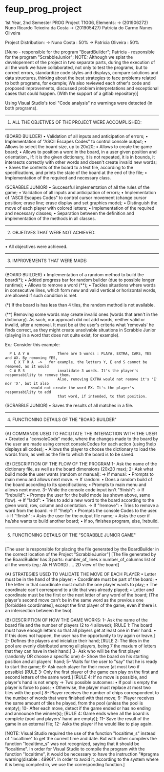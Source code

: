 # feup_prog_project
1st Year, 2nd Semester PROG Project
T1G06, Elements:
 -> (201906272) Nuno Ricardo Teixeira da Costa 
 -> (201905427) Patricia do Carmo Nunes Oliveira

Project Distribution:
 -> Nuno Costa : 50%
 -> Patricia Oliveira : 50%

[Nuno - responsible for the program "BoardBuilder";
 Patricia - responsible for the program "ScrabbleJunior";
NOTE: Although we splat the developement of the project in two separate parts, during the 
execution of all the work we have collaborated, not only to test the programs, but to correct 
errors, standardize code styles and displays, compare solutions and data structures, thinking 
about the best strategies to face problems related to both programs, for example; We also 
reviewed each other's code and proposed improvements, discussed problem interpretations and 
exceptional cases that could happen. (With the support of a gitlab repository)]

Using Visual Studio's tool "Code analysis" no warnings were detected (in both programs).

-----------------------------------------------------------------------------------------------
1. ALL THE OBJETIVES OF THE PROJECT WERE ACCOMPLISHED:
-----------------------------------------------------------------------------------------------
(BOARD BUILDER)
 • Validation of all inputs and anticipation of errors;
 • Implementation of "ASCII Escapes Codes" to control console output;
 • Allows to select the board size, up to 20x20;
 • Allows to create the game board;
 • Allows to position a word in the board, in a user given position and orientation., if: it is 
   the given dictionary, it is not repeated, it is in bounds, it intersects correctly with other 
   words and doesn't create invalid new words;
 • Saves the contents of the board to a text file, according to the specifications, and prints
   the state of the board at the end of the file;
 • Implementation of the required and necessary class.

(SCRABBLE JUNIOR)
 • Successful implementation of all the rules of the game;
 • Validation of all inputs and anticipation of errors;
 • Implementation of "ASCII Escapes Codes" to control cursor movement
   (change cursor position; erase line; erase display and set graphics mode);
 • Distinguish the move of each player with colored letters;
 • Implementation of the required and necessary classes;
 • Separation between the definition and implementation of the methods in all classes.

-----------------------------------------------------------------------------------------------
2. OBJETIVES THAT WERE NOT ACHIEVED:
-----------------------------------------------------------------------------------------------

 • All objectives were achieved.

-----------------------------------------------------------------------------------------------
3. IMPROVEMENTS THAT WERE MADE:
-----------------------------------------------------------------------------------------------

(BOARD BUILDER)
 • Implementation of a random method to build the board(*);
 • Added progress bar for random builder (due to possible longer runtime);
 • Allows to remove a word (**);
 • Tackles situations where words in consecutive lines, which form new and valid vertical or
   horizontal words, are allowed if such condition is met.

(*) If the board is has less than 4 tiles, the random method is not available.
   
(**) Removing some words may create invalid ones (words that aren't in the dictionary). As such,
our approach did not add words, neither valid or invalid, after a removal. It must be at the 
user's criteria what 'removals' he finds correct, as they might create unsolvable situations in
Scrabble Junior (playing in a word that does not quite exist, for example).

Ex.: Consider this example:

      P	L A Y A             There are 5 words : PLAYA, EXTRA, CARS, YES and AX. By removing YES,
	    E X T R A  ->   for example, the letters Y, E and S cannot be removed, as it would
      C A R S               invalidate 3 words. It's the player's responsability to remove them.
                            Also, removing EXTRA would not remove it's 'E' nor 'X', but it also
			    would not create the word EX. It's the player's responsability to add
                            that word, if intended, to that position.

(SCRABBLE JUNIOR)
 • Saves the results of all matches in a file.

-----------------------------------------------------------------------------------------------
4. FUNCTIONING DETAILS OF THE "BOARD BUILDER"
-----------------------------------------------------------------------------------------------

(A) COMMANDS USED TO FACILITATE THE INTERACTION WITH THE USER
   • Created a "consoleCode" mode, where the changes made to the board by the user are made 
     using correct consoleCodes for each action (using !help displays all codes);
   • Allows the player to choose the dictionary to load the words from, as well as the file to
     which the board is to be saved.

(B) DESCRIPTION OF THE FLOW OF THE PROGRAM
  1- Ask the name of the dictionary file, as well as the board dimensions (20x20 max);
  2- Ask what build mode the user wants (random or manual):
     -> If manual:
         • Prompts to main menu and allows next move.
     -> If random:
         • Does a random build of the board according to its specifications;
         • Prompts to main menu and allows next move.
  3- While the console code input isn't "!finish":
     -> If "!rebuild":
         • Promps the user for the build mode (as shown above, same flow).
     -> If "!add":
         • Tries to add a new word to the board according to the given word, row, column and
          orientation.
     -> If "!remove":
         • Tries to remove a word from the board.
     -> If "!help":
         • Prompts the console Codes to the user.
     -> If "!finish":
         • Asks the user for the output file name;
         • Asks the user if he/she wants to build another board;
         • If so, finishes program, else, !rebuild. 

-----------------------------------------------------------------------------------------------
5. FUNCTIONING DETAILS OF THE "SCRABBLE JUNIOR GAME"
-----------------------------------------------------------------------------------------------

[The user is responsible for placing the file generated by the BoardBuilder in the correct 
 location of the Project "ScrabbleJunior"]
[The file generated by the BoardBuilder has 3 parts: 
    number_of_lines x number_of_columns
    list of all the words (eg.: Ak H WORD)
    ....
    2D view of the board]

(A) STRATEGIES USED TO VALIDATE THE MOVE OF EACH PLAYER
   • Letter must be in the hand of the player;
   • Coordinate must be part of the board;
   • The letter in that coordinate must match the one player wants to play;
   • The coordinate can't correspond to a tile that was already played;
   • Letter and coordinate must be the first or the next letter of any word of the board;
     (The player's second move can't be in the same word as the previous one
      [forbidden coordinates], except the first player of the game, even if there is an
      intersection between the two).

(B) DESCRIPTION OF HOW THE GAME WORKS:
  1- Ask the name of the board file and the number of players (2 to 4 allowed);
       [RULE 1: The board must have enough letters so that all players get at least one in 
        their hand.
	   • If this does not happen, the user has the opportunity to try again or leave.]
  2- Defines the players and inicialize their hand;
       [RULE 2: The tiles in the pool are evenly distributed among all players, being 7 the 
        maxium of letters that they can have in their hand.]
  3- Ask who will be the first player (randomly OR choose a specific one)
  4- Show the board on his starting position and all players' hand;
  5- Waits for the user to "say" that he is ready to start the game;
  6- Ask each player for their move (at most two if possible)
       [RULE 3: Only the first player of the game can play on the first and second letters of 
        the same word.]
       [RULE 4: If no move is possible, and player's hand is not empty
	-> Two possible outcomes:
	   • If pool is empty the player is force to pass;
	   • Otherwise, the player must replace at most two tiles with the pool.] 
  8- Player receives the number of chips correspondent to the number of words that were 
     finished with that move;
  9- Player receives the same amount of tiles he played, from the pool 
     (unless the pool is empty);
 10- After each move, detect if the game ended or has no ending and announce the winner(s);
       [RULE 4: Game ends when all the board is complete (pool and players' hand are empty)];
 11- Save the result of the game in an external file;
 12- Asks the player if he would like to play again.

[NOTE: Visual Studio required the use of the function "localtime_s" instead of "localtime" to 
 get the current time and date. But with other compilers the function "localtime_s" was not 
 recognized, saying that it should be "localtime". In order for Visual Studio to compile the 
 program with the function "localtime", it would be necessary to have the instruction 
 "#pragma warning(disable : 4996)". In order to avoid it, according to the system where it
 is being compiled in, we use the corresponding function.]
